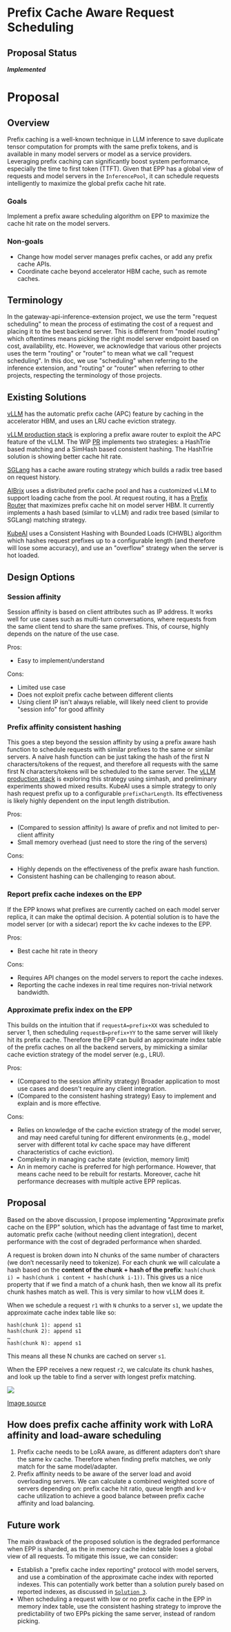 # Prefix Cache Aware Request Scheduling

## Proposal Status
***Implemented***

# Proposal

## Overview

Prefix caching is a well-known technique in LLM inference to save duplicate tensor computation for prompts with the same prefix tokens, and is available in many model servers or model as a service providers. Leveraging prefix caching can significantly boost system performance, especially the time to first token (TTFT). Given that EPP has a global view of requests and model servers in the `InferencePool`, it can schedule requests intelligently to maximize the global prefix cache hit rate.

### Goals

Implement a prefix aware scheduling algorithm on EPP to maximize the cache hit rate on the model servers.

### Non-goals

* Change how model server manages prefix caches, or add any prefix cache APIs.
* Coordinate cache beyond accelerator HBM cache, such as remote caches.

## Terminology

In the gateway-api-inference-extension project, we use the term "request scheduling" to mean the process of estimating the cost of a request and placing it to the best backend server. This is different from "model routing" which oftentimes means picking the right model server endpoint based on cost, availability, etc. However, we acknowledge that various other projects uses the term "routing" or "router" to mean what we call "request scheduling". In this doc, we use "scheduling" when referring to the inference extension, and "routing" or "router" when referring to other projects, respecting the terminology of those projects.

## Existing Solutions

[vLLM](https://docs.vllm.ai/en/latest/features/automatic_prefix_caching.html) has the automatic prefix cache (APC) feature by caching in the accelerator HBM, and uses an LRU cache eviction strategy.

[vLLM production stack](https://github.com/vllm-project/production-stack/issues/59) is exploring a prefix aware router to exploit the APC feature of the vLLM. The WIP [PR](https://github.com/vllm-project/production-stack/issues/59#issuecomment-2677268482) implements two strategies: a HashTrie based matching and a SimHash based consistent hashing. The HashTrie solution is showing better cache hit rate.

[SGLang](https://github.com/sgl-project/sglang/blob/4d2a88bdffe91168dfc73ef7e3bc9100ba96686b/sgl-router/src/router.rs#L61) has a cache aware routing strategy which builds a radix tree based on request history.

[AIBrix](https://aibrix.readthedocs.io/latest/features/distributed-kv-cache.html) uses a distributed prefix cache pool and has a customized vLLM to support loading cache from the pool. At request routing, it has a [Prefix Router](https://github.com/vllm-project/aibrix/blob/6feec99d77c84e371da9c535054c2b8aa8912704/pkg/plugins/gateway/algorithms/prefix_cache.go#L64) that maximizes prefix cache hit on model server HBM. It currently implements a hash based (similar to vLLM) and radix tree based (similar to SGLang) matching strategy.

[KubeAI](https://www.kubeai.org/blog/2025/02/26/llm-load-balancing-at-scale-chwbl/) uses a Consistent Hashing with Bounded Loads (CHWBL)  algorithm which hashes request prefixes up to a configurable length (and therefore will lose some accuracy), and use an "overflow" strategy when the server is hot loaded.

## Design Options

### Session affinity

Session affinity is based on client attributes such as IP address. It works well for use cases such as multi-turn conversations, where requests from the same client tend to share the same prefixes. This, of course, highly depends on the nature of the use case.

Pros:

* Easy to implement/understand

Cons:

* Limited use case
* Does not exploit prefix cache between different clients
* Using client IP isn't always reliable, will likely need client to provide "session info" for good affinity

### Prefix affinity consistent hashing

This goes a step beyond the session affinity by using a prefix aware hash function to schedule requests with similar prefixes to the same or similar servers. A naive hash function can be just taking the hash of the first N characters/tokens of the request, and therefore all requests with the same first N characters/tokens will be scheduled to the same server. The [vLLM production stack](https://github.com/vllm-project/production-stack/issues/59) is exploring this strategy using simhash, and preliminary experiments showed mixed results. KubeAI uses a simple strategy to only hash request prefix up to a configurable `prefixCharLength`. Its effectiveness is likely highly dependent on the input length distribution.

Pros:

* (Compared to session affinity) Is aware of prefix and not limited to per-client affinity
* Small memory overhead (just need to store the ring of the servers)

Cons:

* Highly depends on the effectiveness of the prefix aware hash function.
* Consistent hashing can be challenging to reason about.
 
### Report prefix cache indexes on the EPP

If the EPP knows what prefixes are currently cached on each model server replica, it can make the optimal decision. A potential solution is to have the model server (or with a sidecar) report the kv cache indexes to the EPP.

Pros:

* Best cache hit rate in theory

Cons:

* Requires API changes on the model servers to report the cache indexes.
* Reporting the cache indexes in real time requires non-trivial network bandwidth.

### Approximate prefix index on the EPP

This builds on the intuition that if `requestA=prefix+XX` was scheduled to server 1, then scheduling `requestB=prefix+YY` to the same server will likely hit its prefix cache. Therefore the EPP can build an approximate index table of the prefix caches on all the backend servers, by mimicking a similar cache eviction strategy of the model server (e.g., LRU). 

Pros:

* (Compared to the session affinity strategy) Broader application to most use cases and doesn't require any client integration.
* (Compared to the consistent hashing strategy) Easy to implement and explain and is more effective.

Cons:

* Relies on knowledge of the cache eviction strategy of the model server, and may need careful tuning for different environments (e.g., model server with different total kv cache space may have different characteristics of cache eviction).
* Complexity in managing cache state (eviction, memory limit)
* An in memory cache is preferred for high performance. However, that means cache need to be rebuilt for restarts. Moreover, cache hit performance decreases with multiple active EPP replicas.

## Proposal 

Based on the above discussion, I propose implementing "Approximate prefix cache on the EPP" solution, which has the advantage of fast time to market, automatic prefix cache (without needing client integration), decent performance with the cost of degraded performance when sharded. 

A request is broken down into N chunks of the same number of characters (we don’t necessarily need to tokenize). For each chunk we will calculate a hash based on the **content of the chunk + hash of the prefix**: `hash(chunk i) = hash(chunk i content + hash(chunk i-1))`. This gives us a nice property that if we find a match of a chunk hash, then we know all its prefix chunk hashes match as well. This is very similar to how vLLM does it.

When we schedule a request `r1` with `N` chunks to a server `s1`, we update the approximate cache index table like so:

```
hash(chunk 1): append s1
hash(chunk 2): append s1
…
hash(chunk N): append s1
```

This means all these N chunks are cached on server `s1`.

When the EPP receives a new request `r2`, we calculate its chunk hashes, and look up the table to find a server with longest prefix matching.

<img src="https://docs.google.com/drawings/d/e/2PACX-1vQ9gGbq_vrv46BZpviOUpKCuo_WCo6ANzLoAIP9lo6zrMB9kmVNk4YLKBAoGh3IsZ7mRxDu9pDqukrX/pub?w=1074&amp;h=956">

[Image source](https://docs.google.com/drawings/d/1KL5DKh42Z_XzvcnejUcRymu99_HwW9y8U29IrPzRCss/edit?usp=sharing)


## How does prefix cache affinity work with LoRA affinity and load-aware scheduling

1. Prefix cache needs to be LoRA aware, as different adapters don’t share the same kv cache. Therefore when finding prefix matches, we only match for the same model/adapter.
2. Prefix affinity needs to be aware of the server load and avoid overloading servers. We can calculate a combined weighted score of servers depending on: prefix cache hit ratio,  queue length and k-v cache utilization to achieve a good balance between prefix cache affinity and load balancing. 

## Future work

The main drawback of the proposed solution is the degraded performance when EPP is sharded, as the in memory cache index table loses a global view of all requests. To mitigate this issue, we can consider:

* Establish a "prefix cache index reporting" protocol with model servers, and use a combination of the approximate cache index with reported indexes. This can potentially work better than a solution purely based on reported indexes, as discussed in [`Solution 3`](https://github.com/kubernetes-sigs/gateway-api-inference-extension/discussions/678).
* When scheduling a request with low or no prefix cache in the EPP in memory index table, use the consistent hashing strategy to improve the predictability of two EPPs picking the same server, instead of random picking.